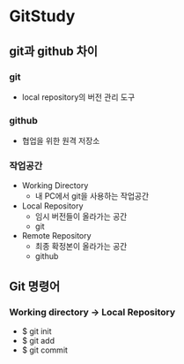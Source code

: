 # GitStudy

## git과 github 차이

### git
- local repository의 버전 관리 도구 
  
### github
- 협업을 위한 원격 저장소 

### 작업공간
  - Working Directory 
     - 내 PC에서 git을 사용하는 작업공간
  - Local Repository 
    -  임시 버전들이 올라가는 공간 
    -  git
  - Remote Repository 
    -  최종 확정본이 올라가는 공간 
    -  github

## Git 명령어
### Working directory -> Local Repository
- $ git init
- $ git add
- $ git commit
